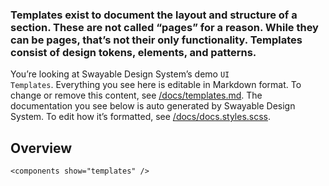 ### Templates exist to document the layout and structure of a section. These are not called “pages” for a reason. While they can be pages, that’s not their only functionality. Templates consist of design tokens, elements, and&nbsp;patterns.

You’re looking at Swayable Design System’s demo <code>UI Templates</code>. Everything you see here is editable in Markdown format. To change or remove this content, see [/docs/templates.md](https://github.com/viljamis/vue-design-system/blob/master/docs/templates.md). The documentation you see below is auto generated by Swayable Design System. To edit how it’s formatted, see [/docs/docs.styles.scss](https://github.com/viljamis/vue-design-system/blob/master/docs/docs.styles.scss).

## Overview

```
<components show="templates" />
```
